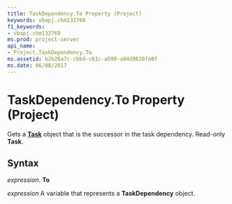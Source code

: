 ```yaml
---
title: TaskDependency.To Property (Project)
keywords: vbapj.chm132760
f1_keywords:
- vbapj.chm132760
ms.prod: project-server
api_name:
- Project.TaskDependency.To
ms.assetid: b2b26a7c-cbbd-c61c-a598-a04d9628fe0f
ms.date: 06/08/2017
---
```



# TaskDependency.To Property (Project)

Gets a **[Task](task-object-project.md)** object that is the successor in the task dependency. Read-only **Task**.


## Syntax

 _expression_. **To**

 _expression_ A variable that represents a **TaskDependency** object.



